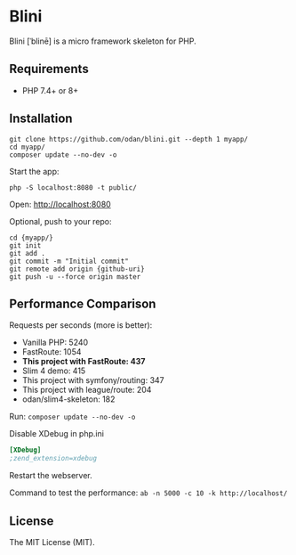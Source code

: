 # Blini

Blini [ˈblinē] is a micro framework skeleton for PHP. 

## Requirements

* PHP 7.4+ or 8+

## Installation

```
git clone https://github.com/odan/blini.git --depth 1 myapp/
cd myapp/
composer update --no-dev -o
```

Start the app:

```
php -S localhost:8080 -t public/
```

Open: <http://localhost:8080>

Optional, push to your repo:

```
cd {myapp/}
git init
git add .
git commit -m "Initial commit"
git remote add origin {github-uri}
git push -u --force origin master
```


## Performance Comparison

Requests per seconds (more is better):

* Vanilla PHP: 5240
* FastRoute: 1054
* **This project with FastRoute: 437**
* Slim 4 demo: 415
* This project with symfony/routing: 347
* This project with league/route: 204
* odan/slim4-skeleton: 182

Run: `composer update --no-dev -o`

Disable XDebug in php.ini

```ini
[XDebug]
;zend_extension=xdebug
```

Restart the webserver.

Command to test the performance: `ab -n 5000 -c 10 -k http://localhost/`

## License

The MIT License (MIT).
